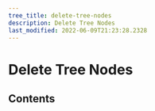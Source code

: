 ```yaml
---
tree_title: delete-tree-nodes
description: Delete Tree Nodes
last_modified: 2022-06-09T21:23:28.2328
---
```


# Delete Tree Nodes

## Contents
